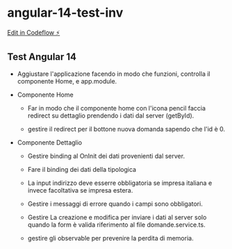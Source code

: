 # angular-14-test-inv

[Edit in Codeflow ⚡️](https://stackblitz.com/~/github.com/umberto-titola/angular-14-test-inv/tree/test-inv)


## Test Angular 14


  * Aggiustare l'applicazione facendo in modo che funzioni,
  controlla il componente Home, e app.module.

* Componente Home
  
    * Far in modo che il 
    componente home con l'icona pencil faccia redirect su dettaglio prendendo i dati dal server (getById).

    * gestire il redirect per il bottone nuova domanda sapendo che l'id  è 0.

* Componente Dettaglio 
    * Gestire binding al OnInit dei dati provenienti dal server.

    * Fare il binding dei dati della tipologica 

    * La input indirizzo deve esserre obbligatoria se impresa italiana e invece facoltativa se impresa estera.

    * Gestire i messaggi di errore quando i campi sono obbligatori.

    * Gestire La creazione e modifica per inviare i dati al server solo quando la form è valida riferimento al file domande.service.ts.

    * gestire gli observable per prevenire la perdita di memoria.



